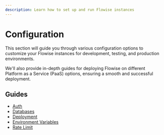 ```yaml
---
description: Learn how to set up and run Flowise instances
---
```


# Configuration

This section will guide you through various configuration options to customize your Flowise instances for development, testing, and production environments.

We'll also provide in-depth guides for deploying Flowise on different Platform as a Service (PaaS) options, ensuring a smooth and successful deployment.

## Guides

* [Auth](authorization/)
* [Databases](databases.md)
* [Deployment](deployment/)
* [Environment Variables](environment-variables.md)
* [Rate Limit](rate-limit.md)

